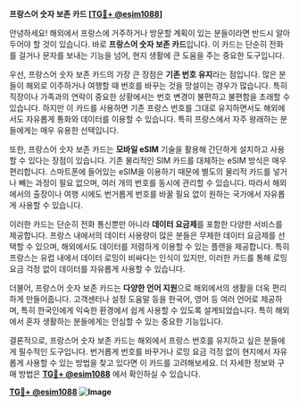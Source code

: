 **프랑스어 숫자 보존 카드 [[TG💪+ @esim1088](https://t.me/s/esim1088)]**

안녕하세요! 해외에서 프랑스에 거주하거나 방문할 계획이 있는 분들이라면 반드시 알아두어야 할 것이 있습니다. 바로 **프랑스어 숫자 보존 카드**입니다. 이 카드는 단순히 전화를 걸거나 문자를 보내는 기능을 넘어, 현지 생활에 큰 도움을 주는 중요한 도구입니다.

우선, 프랑스어 숫자 보존 카드의 가장 큰 장점은 **기존 번호 유지**라는 점입니다. 많은 분들이 해외로 이주하거나 여행할 때 번호를 바꾸는 것을 망설이는 경우가 많습니다. 특히 직장이나 가족과의 연락이 중요한 상황에서는 번호 변경이 불편하고 불편함을 초래할 수 있습니다. 하지만 이 카드를 사용하면 기존 프랑스 번호를 그대로 유지하면서도 해외에서도 자유롭게 통화와 데이터를 이용할 수 있습니다. 특히 프랑스에서 자주 왕래하는 분들에게는 매우 유용한 선택입니다.

또한, 프랑스어 숫자 보존 카드는 **모바일 eSIM** 기술을 활용해 간단하게 설치하고 사용할 수 있다는 장점이 있습니다. 기존 물리적인 SIM 카드를 대체하는 eSIM 방식은 매우 편리합니다. 스마트폰에 들어있는 eSIM을 이용하기 때문에 별도의 물리적 카드를 넣거나 빼는 과정이 필요 없으며, 여러 개의 번호를 동시에 관리할 수 있습니다. 따라서 해외에서의 출장이나 여행 시에도 번거롭게 번호를 바꿀 필요 없이 원하는 국가에서 자유롭게 사용할 수 있습니다.

이러한 카드는 단순히 전화 통신뿐만 아니라 **데이터 요금제**를 포함한 다양한 서비스를 제공합니다. 프랑스 내에서의 데이터 사용량이 많은 분들은 무제한 데이터 요금제를 선택할 수 있으며, 해외에서도 데이터를 저렴하게 이용할 수 있는 플랜을 제공합니다. 특히 프랑스는 유럽 내에서 데이터 로밍이 비싸다는 인식이 있지만, 이러한 카드를 통해 로밍 요금 걱정 없이 데이터를 자유롭게 사용할 수 있습니다.

더불어, 프랑스어 숫자 보존 카드는 **다양한 언어 지원**으로 해외에서의 생활을 더욱 편리하게 만들어줍니다. 고객센터나 설정 도움말 등을 한국어, 영어 등 여러 언어로 제공하며, 특히 한국인에게 익숙한 환경에서 쉽게 사용할 수 있도록 설계되었습니다. 특히 해외에서 혼자 생활하는 분들에게는 안심할 수 있는 중요한 기능입니다.

결론적으로, 프랑스어 숫자 보존 카드는 해외에서 프랑스 번호를 유지하고 싶은 분들에게 필수적인 도구입니다. 번거롭게 번호를 바꾸거나 로밍 요금 걱정 없이 현지에서 자유롭게 사용할 수 있는 방법을 찾고 있다면 이 카드를 고려해보세요. 더 자세한 정보와 구매 방법은 **[TG💪+ @esim1088](https://t.me/s/esim1088)** 에서 확인하실 수 있습니다.

**[TG💪+ @esim1088](https://t.me/s/esim1088) ![Image](https://i.postimg.cc/Y0z9fWf4/image.png)**